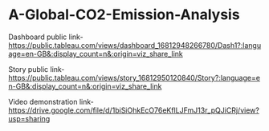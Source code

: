 # A-Global-CO2-Emission-Analysis


Dashboard public link-https://public.tableau.com/views/dashboard_16812948266780/Dash1?:language=en-GB&:display_count=n&:origin=viz_share_link

Story public link-https://public.tableau.com/views/story_16812950120840/Story?:language=en-GB&:display_count=n&:origin=viz_share_link

Video demonstration link-https://drive.google.com/file/d/1biSiOhkEcO76eKflLJFmJ13r_pQJiCRj/view?usp=sharing
